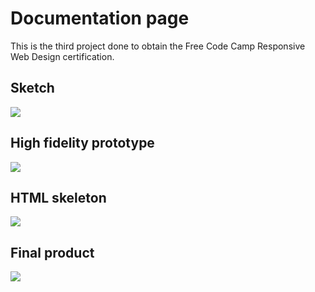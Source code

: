 # Documentation page

This is the third project done to obtain the Free Code Camp Responsive Web Design certification.

## Sketch

<img src="Sketch_documentation.png" />

## High fidelity prototype

<img src="High-fidelity-prototype_documentation.png" />

## HTML skeleton

<img src="HTML_Skeleton.png" />

## Final product

<img src="final_product.png" />
